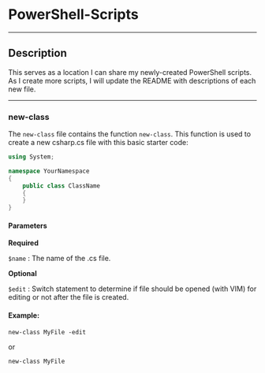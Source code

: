 # PowerShell-Scripts

---

## Description

This serves as a location I can share my newly-created PowerShell scripts. As I create more scripts, I will update the README with descriptions of each new file. 

---

### new-class

The `new-class` file contains the function `new-class`. This function is used to create a new csharp.cs file with this basic starter code:

```csharp
using System;

namespace YourNamespace
{
    public class ClassName
    {
    }
}
```

#### Parameters

**Required**

`$name` : The name of the .cs file.

**Optional**

`$edit` : Switch statement to determine if file should be opened (with VIM) for editing or not after the file is created.

#### Example:

`new-class MyFile -edit`

or 

`new-class MyFile`
